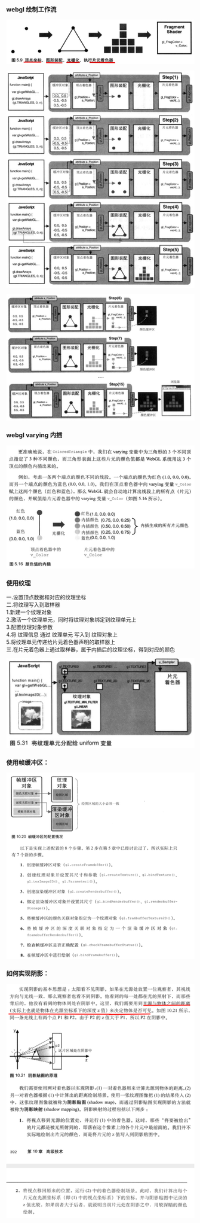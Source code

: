 ### webgl 绘制工作流
![draw-0](./assets/draw-pipeline0.png)

![draw-1](./assets/draw-pipeline1.png)

![draw-2](./assets/draw-pipeline2.png)

### webgl varying 内插
![varying](./assets/varying.png)

### 使用纹理
一.设置顶点数据和对应的纹理坐标  
二.将纹理写入到取样器  
1.新建一个纹理对象  
2.激活一个纹理单元，同时将纹理对象绑定到纹理单元上  
3.配置纹理对象参数  
4.将 纹理信息 通过 纹理单元 写入到 纹理对象上  
5.将纹理单元传递给片元着色器声明的取样器上  
三.在片元着色器上通过取样器，属于内插后的纹理坐标，得到对应的颜色  

![texture](./assets/use-texture.png)

### 使用帧缓冲区：
![frameBuffer](./assets/frameBuffer.png)

### 如何实现阴影：
![shadow](./assets/shadow.png)